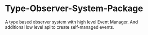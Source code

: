 # Type-Observer-System-Package
A type based observer system with high level Event Manager. And additional low level api to create self-managed events.
